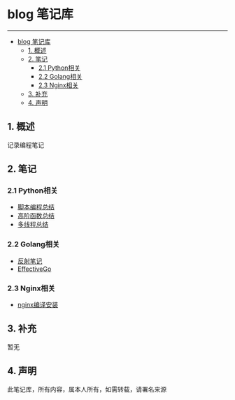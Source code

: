 # blog 笔记库

----

- [blog 笔记库](#blog-笔记库)
  - [1. 概述](#1-概述)
  - [2. 笔记](#2-笔记)
    - [2.1 Python相关](#21-python相关)
    - [2.2 Golang相关](#22-golang相关)
    - [2.3 Nginx相关](#23-nginx相关)
  - [3. 补充](#3-补充)
  - [4. 声明](#4-声明)

## 1. 概述

记录编程笔记

## 2. 笔记

### 2.1 Python相关

* [脚本编程总结](python/脚本编程总结.md)
* [高阶函数总结](python/高阶函数总结.md)
* [多线程总结](python/多线程总结.md)

### 2.2 Golang相关

* [反射笔记](golang/反射笔记.md)
* [EffectiveGo](golang/EffectiveGo.md)

### 2.3 Nginx相关

* [nginx编译安装](nginx/nginx编译安装.md)

## 3. 补充

暂无

## 4. 声明

此笔记库，所有内容，属本人所有，如需转载，请署名来源